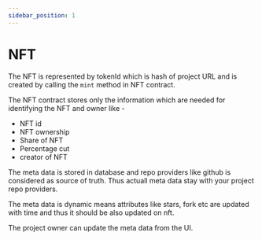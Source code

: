 ```yaml
---
sidebar_position: 1
---
```


# NFT 

The NFT is represented by tokenId which is hash of project URL and is created by calling the `mint` method in NFT contract. 

The NFT contract stores only the information which are needed for identifying the NFT and owner like -

* NFT id
* NFT ownership 
* Share of NFT
* Percentage cut
* creator of NFT


The meta data is stored in database and repo providers like github is considered as source of truth. Thus actuall meta data stay with your project repo providers.

The meta data is dynamic means attributes like stars, fork etc are updated with time and thus it should be also updated on nft.

The project owner can update the meta data from the UI.